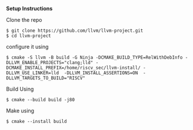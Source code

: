 **Setup Instructions**

Clone the repo

    $ git clone https://github.com/llvm/llvm-project.git
    $ cd llvm-project
configure it using

    $ cmake -S llvm -B build -G Ninja -DCMAKE_BUILD_TYPE=RelWithDebInfo -DLLVM_ENABLE_PROJECTS="clang;lld" -DCMAKE_INSTALL_PREFIX=/home/riscv_sec/llvm-install/ -DLLVM_USE_LINKER=lld  -DLLVM_INSTALL_ASSERTIONS=ON  -DLLVM_TARGETS_TO_BUILD="RISCV"
 Build Using

    $ cmake --build build -j80

Make using

    $ cmake --install build
